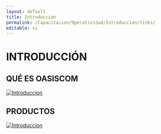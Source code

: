 ```yaml
---
layout: default
title: Introduccion
permalink: /Capacitacion/Operatividad/Introduccion/links/
editable: si
---
```


# INTRODUCCIÓN


## QUÉ ES OASISCOM


[![Introduccion](https://oasiserp-my.sharepoint.com/personal/martha_velasquez_oasiscom_com/_layouts/15/guestaccess.aspx?docid=1653f5a4f341d40ddb26a8b9f1c57ff19&authkey=Ad-R9FFCi9jEtVnXQMDY-hA)](https://youtu.be/6N54sEkVAWs)


## PRODUCTOS


[![Introduccion](https://oasiserp-my.sharepoint.com/personal/martha_velasquez_oasiscom_com/_layouts/15/guestaccess.aspx?docid=1cf0759bb782e40ebaf8394ea4bd184e7&authkey=AV0fkMUPa7HaVnL9y8cW3Fg)](https://youtu.be/i7b2JNmpxxs)
